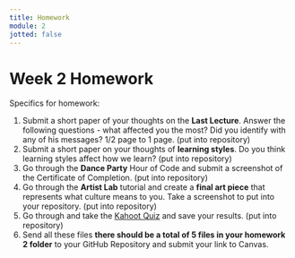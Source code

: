 ```yaml
---
title: Homework
module: 2
jotted: false
---
```


# Week 2 Homework

Specifics for homework:

1. Submit a short paper of your thoughts on the <b>Last Lecture</b>.  Answer the following questions - what affected you the most?  Did you identify with any of his messages? 1/2 page to 1 page. (put into repository)
2. Submit a short paper on your thoughts of <b>learning styles</b>.  Do you think learning styles affect how we learn? (put into repository)
3. Go through the <b>Dance Party</b> Hour of Code and submit a screenshot of the Certificate of Completion. (put into repository)
4. Go through the <b>Artist Lab</b> tutorial and create a <b>final art piece</b> that represents what culture means to you.  Take a screenshot to put into your repository. (put into repository)
5. Go through and take the <a href="https://kahoot.it/challenge/03526194?challenge-id=84387498-97d5-4d82-ae4e-eabb1c94cf58_1725082638072" target="_blank"> Kahoot Quiz</a> and save your results. (put into repository)
6. Send all these files **there should be a total of 5 files in your homework 2 folder** to your GitHub Repository and submit your link to Canvas.